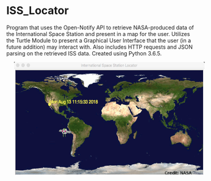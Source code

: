 # ISS_Locator

Program that uses the Open-Notify API to retrieve NASA-produced data of the International Space Station and present in a map for the user. Utilizes the Turtle Module to present a Graphical User Interface that the user (in a future addition) may interact with. Also includes HTTP requests and JSON parsing on the retrieved ISS data. Created using Python 3.6.5.

<img align = "left" src = "SampleImages/ISS_Map.png" width = "500" height = "300" hspace = "20" alt = "Homescreen" />


